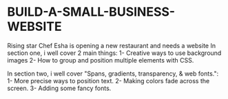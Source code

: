 # BUILD-A-SMALL-BUSINESS-WEBSITE

Rising star Chef Esha is opening a new restaurant and needs a website
In section one, i well cover 2 main things:
1- Creative ways to use background images
2- How to group and position multiple elements with CSS.

In section two, i well cover "Spans, gradients, transparency, & web fonts.":
1- More precise ways to position text.
2- Making colors fade across the screen.
3- Adding some fancy fonts.
                


